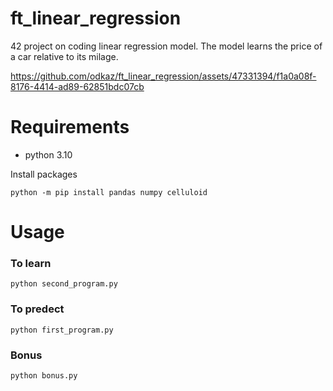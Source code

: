 # ft_linear_regression
42 project on coding linear regression model. The model learns the price of a car relative to its milage.



https://github.com/odkaz/ft_linear_regression/assets/47331394/f1a0a08f-8176-4414-ad89-62851bdc07cb



# Requirements
- python 3.10

Install packages
```
python -m pip install pandas numpy celluloid
```

# Usage


### To learn
```
python second_program.py
```

### To predect
```
python first_program.py
```

### Bonus
```
python bonus.py
```
